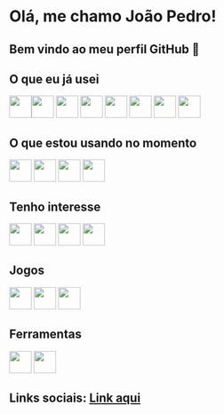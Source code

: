 # Olá, me chamo João Pedro! 
## Bem vindo ao meu perfil GitHub 👋

## O que eu já usei

<img src="https://cdn.jsdelivr.net/gh/devicons/devicon/icons/html5/html5-original.svg" height="40" width="40"/><img src="https://cdn.jsdelivr.net/gh/devicons/devicon/icons/css3/css3-original.svg" height="40" width="40"  /> <img src="https://cdn.jsdelivr.net/gh/devicons/devicon/icons/javascript/javascript-original.svg" height="40" width="40" /> <img src="https://cdn.jsdelivr.net/gh/devicons/devicon/icons/angularjs/angularjs-original.svg" height="40" width="40"  /> <img src="https://cdn.jsdelivr.net/gh/devicons/devicon/icons/nodejs/nodejs-original.svg" height="40" width="40" /> <img src="https://cdn.jsdelivr.net/gh/devicons/devicon/icons/bootstrap/bootstrap-original.svg" height="40" width="40" /> <img src="https://cdn.jsdelivr.net/gh/devicons/devicon/icons/tailwindcss/tailwindcss-plain.svg" height="40" width="40" /> <img src="https://cdn.jsdelivr.net/gh/devicons/devicon/icons/java/java-original.svg" height="40" width="40" />


## O que estou usando no momento

<img src="https://cdn.jsdelivr.net/gh/devicons/devicon/icons/react/react-original.svg" height="40" width="40" /> <img src="https://cdn.jsdelivr.net/gh/devicons/devicon/icons/typescript/typescript-original.svg" height="40" width="40" /> <img src="https://cdn.jsdelivr.net/gh/devicons/devicon/icons/firebase/firebase-plain-wordmark.svg" height="40" width="40" /> <img src="https://cdn.jsdelivr.net/gh/devicons/devicon/icons/nextjs/nextjs-original-wordmark.svg" height="40" width="40" />

## Tenho interesse

<img src="https://cdn.jsdelivr.net/gh/devicons/devicon/icons/jest/jest-plain.svg" height="40" width="40" /> <img src="https://cdn.jsdelivr.net/gh/devicons/devicon/icons/java/java-original.svg" height="40" width="40" /> <img src="https://cdn.jsdelivr.net/gh/devicons/devicon/icons/electron/electron-original.svg" height="40" width="40" /> <img src="https://cdn.jsdelivr.net/gh/devicons/devicon/icons/csharp/csharp-original.svg" height="40" width="40"  />

## Jogos

<img src="https://cdn.jsdelivr.net/gh/devicons/devicon/icons/unity/unity-original.svg" height="40" width="40" /> <img src="https://cdn.jsdelivr.net/gh/devicons/devicon/icons/gimp/gimp-original.svg" height="40" width="40" /> <img height="40" width="40" src="https://cdn.jsdelivr.net/gh/devicons/devicon/icons/lua/lua-original.svg" />

## Ferramentas 

<img src="https://cdn.jsdelivr.net/gh/devicons/devicon/icons/git/git-original.svg" height="40" width="40" /> <img src="https://cdn.jsdelivr.net/gh/devicons/devicon/icons/github/github-original.svg" height="40" width="40" />

## Links sociais: <a href="https://maisdomesmo.github.io/Social-Tree/">Link aqui</a>













